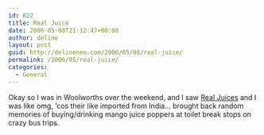 ```yaml
---
id: 822
title: Real Juice
date: 2006-05-08T21:12:47+00:00
author: deline
layout: post
guid: http://delineneo.com/2006/05/08/real-juice/
permalink: /2006/05/real-juice/
categories:
  - General
---
```

Okay so I was in Woolworths over the weekend, and I saw [Real Juices](http://www.dabur.com/en/Group/Foods/REAL/juices.asp) and I was like omg, &#8216;cos their like imported from India&#8230; brought back random memories of buying/drinking mango juice poppers at toilet break stops on crazy bus trips.
